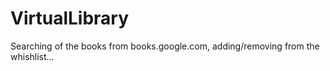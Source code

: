 # VirtualLibrary
Searching of the books from books.google.com, adding/removing from the whishlist...
